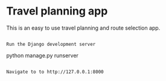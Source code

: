 # Travel planning app
This is an easy to use travel planning and route selection app.

```

Run the Django development server
```
python manage.py runserver
```

Navigate to to http://127.0.0.1:8000

